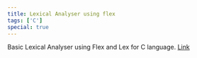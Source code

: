 ```yaml
---
title: Lexical Analyser using flex
tags: ['C']
special: true
---
```

Basic Lexical Analyser using Flex and Lex for C language.
[Link](https://github.com/nirmalhk7/farmer-Market)